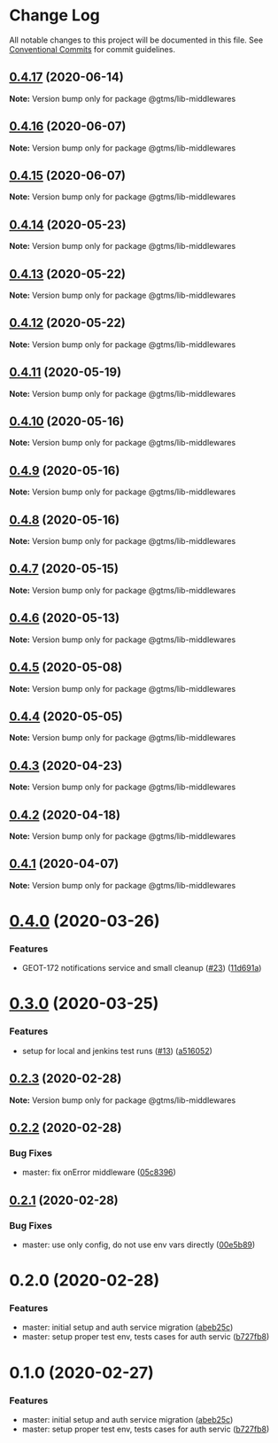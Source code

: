 # Change Log

All notable changes to this project will be documented in this file.
See [Conventional Commits](https://conventionalcommits.org) for commit guidelines.

## [0.4.17](https://github.com/mariusz-kabala/gtms-backend/compare/@gtms/lib-middlewares@0.4.16...@gtms/lib-middlewares@0.4.17) (2020-06-14)

**Note:** Version bump only for package @gtms/lib-middlewares





## [0.4.16](https://github.com/mariusz-kabala/gtms-backend/compare/@gtms/lib-middlewares@0.4.15...@gtms/lib-middlewares@0.4.16) (2020-06-07)

**Note:** Version bump only for package @gtms/lib-middlewares





## [0.4.15](https://github.com/mariusz-kabala/gtms-backend/compare/@gtms/lib-middlewares@0.4.14...@gtms/lib-middlewares@0.4.15) (2020-06-07)

**Note:** Version bump only for package @gtms/lib-middlewares





## [0.4.14](https://github.com/mariusz-kabala/gtms-backend/compare/@gtms/lib-middlewares@0.4.13...@gtms/lib-middlewares@0.4.14) (2020-05-23)

**Note:** Version bump only for package @gtms/lib-middlewares





## [0.4.13](https://github.com/mariusz-kabala/gtms-backend/compare/@gtms/lib-middlewares@0.4.12...@gtms/lib-middlewares@0.4.13) (2020-05-22)

**Note:** Version bump only for package @gtms/lib-middlewares





## [0.4.12](https://github.com/mariusz-kabala/gtms-backend/compare/@gtms/lib-middlewares@0.4.11...@gtms/lib-middlewares@0.4.12) (2020-05-22)

**Note:** Version bump only for package @gtms/lib-middlewares





## [0.4.11](https://github.com/mariusz-kabala/gtms-backend/compare/@gtms/lib-middlewares@0.4.10...@gtms/lib-middlewares@0.4.11) (2020-05-19)

**Note:** Version bump only for package @gtms/lib-middlewares





## [0.4.10](https://github.com/mariusz-kabala/gtms-backend/compare/@gtms/lib-middlewares@0.4.9...@gtms/lib-middlewares@0.4.10) (2020-05-16)

**Note:** Version bump only for package @gtms/lib-middlewares





## [0.4.9](https://github.com/mariusz-kabala/gtms-backend/compare/@gtms/lib-middlewares@0.4.8...@gtms/lib-middlewares@0.4.9) (2020-05-16)

**Note:** Version bump only for package @gtms/lib-middlewares





## [0.4.8](https://github.com/mariusz-kabala/gtms-backend/compare/@gtms/lib-middlewares@0.4.7...@gtms/lib-middlewares@0.4.8) (2020-05-16)

**Note:** Version bump only for package @gtms/lib-middlewares





## [0.4.7](https://github.com/mariusz-kabala/gtms-backend/compare/@gtms/lib-middlewares@0.4.6...@gtms/lib-middlewares@0.4.7) (2020-05-15)

**Note:** Version bump only for package @gtms/lib-middlewares





## [0.4.6](https://github.com/mariusz-kabala/gtms-backend/compare/@gtms/lib-middlewares@0.4.5...@gtms/lib-middlewares@0.4.6) (2020-05-13)

**Note:** Version bump only for package @gtms/lib-middlewares





## [0.4.5](https://github.com/mariusz-kabala/gtms-backend/compare/@gtms/lib-middlewares@0.4.4...@gtms/lib-middlewares@0.4.5) (2020-05-08)

**Note:** Version bump only for package @gtms/lib-middlewares





## [0.4.4](https://github.com/mariusz-kabala/gtms-backend/compare/@gtms/lib-middlewares@0.4.3...@gtms/lib-middlewares@0.4.4) (2020-05-05)

**Note:** Version bump only for package @gtms/lib-middlewares





## [0.4.3](https://github.com/mariusz-kabala/gtms-backend/compare/@gtms/lib-middlewares@0.4.2...@gtms/lib-middlewares@0.4.3) (2020-04-23)

**Note:** Version bump only for package @gtms/lib-middlewares





## [0.4.2](https://github.com/mariusz-kabala/gtms-backend/compare/@gtms/lib-middlewares@0.4.1...@gtms/lib-middlewares@0.4.2) (2020-04-18)

**Note:** Version bump only for package @gtms/lib-middlewares





## [0.4.1](https://github.com/mariusz-kabala/gtms-backend/compare/@gtms/lib-middlewares@0.4.0...@gtms/lib-middlewares@0.4.1) (2020-04-07)

**Note:** Version bump only for package @gtms/lib-middlewares





# [0.4.0](https://github.com/mariusz-kabala/gtms-backend/compare/@gtms/lib-middlewares@0.3.0...@gtms/lib-middlewares@0.4.0) (2020-03-26)


### Features

* GEOT-172 notifications service and small cleanup ([#23](https://github.com/mariusz-kabala/gtms-backend/issues/23)) ([11d691a](https://github.com/mariusz-kabala/gtms-backend/commit/11d691a5b5348a4c9e882659965cd9e6db5066d9))





# [0.3.0](https://github.com/mariusz-kabala/gtms-backend/compare/@gtms/lib-middlewares@0.2.3...@gtms/lib-middlewares@0.3.0) (2020-03-25)


### Features

* setup for local and jenkins test runs ([#13](https://github.com/mariusz-kabala/gtms-backend/issues/13)) ([a516052](https://github.com/mariusz-kabala/gtms-backend/commit/a51605261f8b8e7b91ff589a5026ed261392b9c7))





## [0.2.3](https://github.com/mariusz-kabala/gtms-backend/compare/@gtms/lib-middlewares@0.2.2...@gtms/lib-middlewares@0.2.3) (2020-02-28)

**Note:** Version bump only for package @gtms/lib-middlewares





## [0.2.2](https://github.com/mariusz-kabala/gtms-backend/compare/@gtms/lib-middlewares@0.2.1...@gtms/lib-middlewares@0.2.2) (2020-02-28)


### Bug Fixes

* master: fix onError middleware ([05c8396](https://github.com/mariusz-kabala/gtms-backend/commit/05c83966a2c98cb2be2769e90dcfb89771b84085))





## [0.2.1](https://github.com/mariusz-kabala/gtms-backend/compare/@gtms/lib-middlewares@0.2.0...@gtms/lib-middlewares@0.2.1) (2020-02-28)


### Bug Fixes

* master: use only config, do not use env vars directly ([00e5b89](https://github.com/mariusz-kabala/gtms-backend/commit/00e5b89d4ba2c562d058782e5abd23a0994cb7db))





# 0.2.0 (2020-02-28)


### Features

* master: initial setup and auth service migration ([abeb25c](https://github.com/mariusz-kabala/gtms-backend/commit/abeb25cf1f2ce45481e59338e5b85989a5529235))
* master: setup proper test env, tests cases for auth servic ([b727fb8](https://github.com/mariusz-kabala/gtms-backend/commit/b727fb868f7f033cb75f0397d54fed1e05f790dd))





# 0.1.0 (2020-02-27)


### Features

* master: initial setup and auth service migration ([abeb25c](https://github.com/mariusz-kabala/gtms-backend/commit/abeb25cf1f2ce45481e59338e5b85989a5529235))
* master: setup proper test env, tests cases for auth servic ([b727fb8](https://github.com/mariusz-kabala/gtms-backend/commit/b727fb868f7f033cb75f0397d54fed1e05f790dd))
